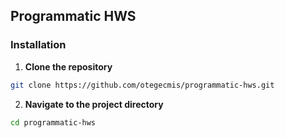 ## Programmatic HWS

### Installation

1. **Clone the repository**

```sh
git clone https://github.com/otegecmis/programmatic-hws.git
```

2. **Navigate to the project directory**

```sh
cd programmatic-hws
```
